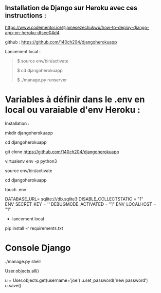 ## Installation de Django sur Heroku avec ces instructions :

https://www.codementor.io/@jamesezechukwu/how-to-deploy-django-app-on-heroku-dtsee04d4

github : https://github.com/140ch204/djangoherokuapp

Lancement local : 
>
> $ source env/bin/activate
>
> $ cd djangoherokuapp
>
> $ ./manage.py runserver
>


# Variables à définir dans le .env en local ou varaiable d'env Heroku : 




Installation : 

mkdir djangoherokuapp

cd djangoherokuapp

git clone https://github.com/140ch204/djangoherokuapp

virtualenv env -p python3

source env/bin/activate

cd djangoherokuapp 

touch .env 

DATABASE_URL= sqlite:///db.sqlite3
DISABLE_COLLECTSTATIC = "1"
ENV_SECRET_KEY = ''
DEBUGMODE_ACTIVATED = "1"
ENV_LOCALHOST = "1"


+ lancement local


pip install -r requirements.txt






# Console Django

./manage.py shell


User.objects.all()

u = User.objects.get(username='joe')
u.set_password('new password')
u.save()